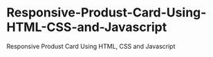 # Responsive-Produst-Card-Using-HTML-CSS-and-Javascript
Responsive Produst Card Using HTML, CSS and Javascript
